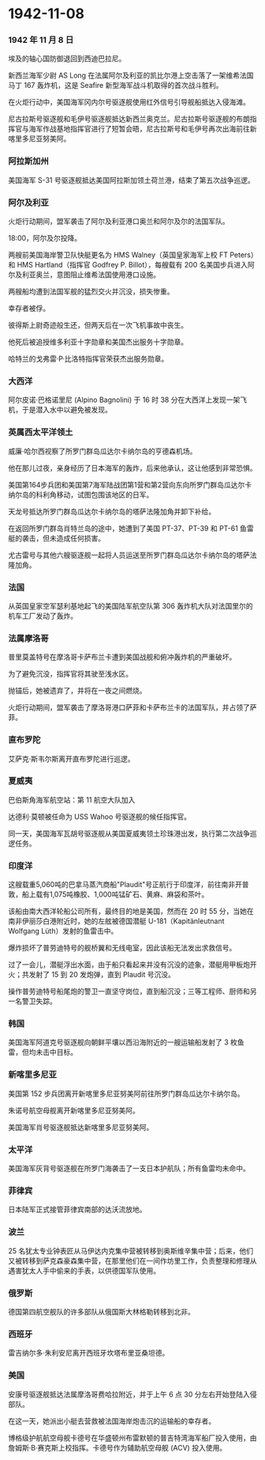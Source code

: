 # 1942-11-08

### 1942 年 11 月 8 日

埃及的轴心国防御退回到西迪巴拉尼。

新西兰海军少尉 AS Long
在法属阿尔及利亚的凯比尔港上空击落了一架维希法国马丁 167 轰炸机，这是
Seafire 新型海军战斗机取得的首次战斗胜利。

在火炬行动中，美国海军冈内尔号驱逐舰使用红外信号引导舰船抵达入侵海滩。

尼古拉斯号驱逐舰和毛伊号驱逐舰抵达新西兰奥克兰。尼古拉斯号驱逐舰的布朗指挥官与海军作战基地指挥官进行了短暂会晤，尼古拉斯号和毛伊号再次出海前往新喀里多尼亚努美阿。

### 阿拉斯加州

美国海军 S-31 号驱逐舰抵达美国阿拉斯加领土荷兰港，结束了第五次战争巡逻。

### 阿尔及利亚

火炬行动期间，盟军袭击了阿尔及利亚港口奥兰和阿尔及尔的法国军队。

18:00，阿尔及尔投降。

两艘前美国海岸警卫队快艇更名为 HMS Walney（英国皇家海军上校 FT
Peters）和 HMS Hartland（指挥官 Godfrey P. Billot），每艘载有 200
名美国步兵进入阿尔及利亚奥兰，意图阻止维希法国使用港口设施。

两艘船均遭到法国军舰的猛烈交火并沉没，损失惨重。

幸存者被俘。

彼得斯上尉奇迹般生还，但两天后在一次飞机事故中丧生。

他死后被追授维多利亚十字勋章和美国杰出服务十字勋章。

哈特兰的戈弗雷·P·比洛特指挥官荣获杰出服务勋章。

### 大西洋

阿尔皮诺·巴格诺里尼 (Alpino Bagnolini) 于 16 时 38
分在大西洋上发现一架飞机，于是潜入水中以避免被发现。

### 英属西太平洋领土

威廉·哈尔西视察了所罗门群岛瓜达尔卡纳尔岛的亨德森机场。

他在那儿过夜，亲身经历了日本海军的轰炸，后来他承认，这让他感到非常恐惧。

美国第164步兵团和美国第7海军陆战团第1营和第2营向东向所罗门群岛瓜达尔卡纳尔岛的科利角移动，试图包围该地区的日军。

天龙号抵达所罗门群岛瓜达尔卡纳尔岛的塔萨法隆加角并卸下补给。

在返回所罗门群岛肖特兰岛的途中，她遭到了美国 PT-37、PT-39 和 PT-61
鱼雷艇的袭击，但未造成任何损害。

尤古雷号与其他六艘驱逐舰一起将人员运送至所罗门群岛瓜达尔卡纳尔岛的塔萨法隆加角。

### 法国

从英国皇家空军瑟利基地起飞的美国陆军航空队第 306
轰炸机大队对法国里尔的机车工厂发动了轰炸。

### 法属摩洛哥

普里莫盖特号在摩洛哥卡萨布兰卡遭到美国战舰和俯冲轰炸机的严重破坏。

为了避免沉没，指挥官将其驶至浅水区。

抛锚后，她被遗弃了，并将在一夜之间燃烧。

火炬行动期间，盟军袭击了摩洛哥港口萨菲和卡萨布兰卡的法国军队，并占领了萨菲。

### 直布罗陀

艾萨克·斯韦尔斯离开直布罗陀进行巡逻。

### 夏威夷

巴伯斯角海军航空站：第 11 航空大队加入

达德利·莫顿被任命为 USS Wahoo 号驱逐舰的候任指挥官。

同一天，美国海军瓦胡号驱逐舰从美国夏威夷领土珍珠港出发，执行第二次战争巡逻任务。

### 印度洋

这艘载重5,060吨的巴拿马蒸汽商船"Plaudit"号正航行于印度洋，前往南非开普敦，船上载有1,075吨橡胶、1,000吨锰矿石、黄麻、麻袋和茶叶。

该船由南大西洋轮船公司所有，最终目的地是美国，然而在 20 时 55
分，当她在南非伊丽莎白港附近时，她的左舷被德国潜艇
U-181（Kapitänleutnant Wolfgang Lüth）发射的鱼雷击中。

爆炸损坏了普劳迪特号的舰桥翼和无线电室，因此该船无法发出求救信号。

过了一会儿，潜艇浮出水面，由于船只看起来并没有沉没的迹象，潜艇用甲板炮开火；共发射了
15 到 20 发炮弹，直到 Plaudit 号沉没。

操作普劳迪特号船尾炮的警卫一直坚守岗位，直到船沉没；三等工程师、厨师和另一名警卫失踪。

### 韩国

美国海军阿道克号驱逐舰向朝鲜平壤以西沿海附近的一艘运输船发射了 3
枚鱼雷，但均未击中目标。

### 新喀里多尼亚

美国第 152 步兵团离开新喀里多尼亚努美阿前往所罗门群岛瓜达尔卡纳尔岛。

朱诺号航空母舰离开新喀里多尼亚努美阿。

美国海军肖号驱逐舰抵达新喀里多尼亚努美阿。

### 太平洋

美国海军灰背号驱逐舰在所罗门海袭击了一支日本护航队；所有鱼雷均未命中。

### 菲律宾

日本陆军正式接管菲律宾南部的达沃流放地。

### 波兰

25
名犹太专业钟表匠从马伊达内克集中营被转移到奥斯维辛集中营；后来，他们又被转移到萨克森豪森集中营，在那里他们在一间作坊里工作，负责整理和修理从遇害犹太人手中偷来的手表，以供德国军队使用。

### 俄罗斯

德国第四航空舰队的许多部队从俄国斯大林格勒转移到北非。

### 西班牙

雷吉纳尔多·朱利安尼离开西班牙坎塔布里亚桑坦德。

### 美国

安康号驱逐舰抵达法属摩洛哥费哈拉附近，并于上午 6 点 30
分左右开始登陆入侵部队。

在这一天，她派出小艇去营救被法国海岸炮击沉的运输船的幸存者。

博格级护航航空母舰卡德号在华盛顿州布雷默顿的普吉特湾海军船厂投入使用，由詹姆斯·B·赛克斯上校指挥。卡德号作为辅助航空母舰
(ACV) 投入使用。
